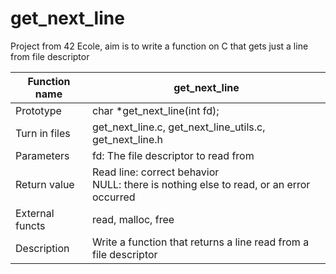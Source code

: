# get_next_line
Project from 42 Ecole, aim is to write a function on C that gets just a line from file descriptor

| Function name | get_next_line |
| --- | --- |
| Prototype | char *get_next_line(int fd); |
| Turn in files | get_next_line.c, get_next_line_utils.c, get_next_line.h |
| Parameters | fd:  The file descriptor to read from |
| Return value | Read line:  correct behavior <br />NULL: there is nothing else to read, or an error occurred |
| External functs | read, malloc, free |
| Description | Write a function that returns a line read from a file descriptor |
